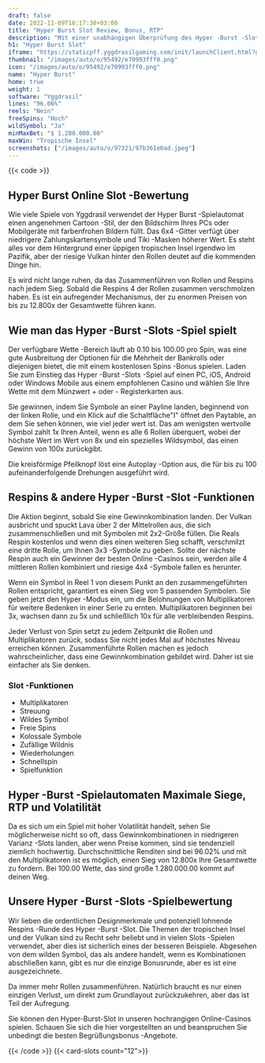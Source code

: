 ```yaml
---
draft: false
date: 2022-11-09T16:17:38+03:00
title: "Hyper Burst Slot Review, Bonus, RTP"
description: "Mit einer unabhängigen Überprüfung des Hyper -Burst -Slot von Yggdrasil können Sie kostenlos oder echtes Geld spielen und hier einen Bonus erhalten."
h1: "Hyper Burst Slot"
iframe: "https://staticpff.yggdrasilgaming.com/init/launchClient.html?gameid=7392"
thumbnail: "/images/auto/o/95492/e70993fff0.png"
icon: "/images/auto/o/95492/e70993fff0.png"
name: "Hyper Burst"
home: true
weight: 1
software: "Yggdrasil"
lines: "96.06%"
reels: "Nein"
freeSpins: "Hoch"
wildSymbol: "Ja"
minMaxBet: "$ 1.280.000.00"
maxWin: "Tropische Insel"
screenshots: ["/images/auto/o/97321/97b361e0ad.jpeg"]
---
```


{{< code >}}<h2>Hyper Burst Online Slot -Bewertung</h2><p>Wie viele Spiele von Yggdrasil verwendet der Hyper Burst -Spielautomat einen angenehmen Cartoon -Stil, der den Bildschirm Ihres PCs oder Mobilgeräte mit farbenfrohen Bildern füllt. Das 6x4 -Gitter verfügt über niedrigere Zahlungskartensymbole und Tiki -Masken höherer Wert. Es steht alles vor dem Hintergrund einer üppigen tropischen Insel irgendwo im Pazifik, aber der riesige Vulkan hinter den Rollen deutet auf die kommenden Dinge hin.</p><p>Es wird nicht lange ruhen, da das Zusammenführen von Rollen und Respins nach jedem Sieg. Sobald die Respins 4 der Rollen zusammen verschmolzen haben. Es ist ein aufregender Mechanismus, der zu enormen Preisen von bis zu 12.800x der Gesamtwette führen kann.</p><h2>Wie man das Hyper -Burst -Slots -Spiel spielt</h2><p>Der verfügbare Wette -Bereich läuft ab 0.10 bis 100.00 pro Spin, was eine gute Ausbreitung der Optionen für die Mehrheit der Bankrolls oder diejenigen bietet, die mit einem kostenlosen Spins -Bonus spielen. Laden Sie zum Einstieg das Hyper -Burst -Slots -Spiel auf einen PC, iOS, Android oder Windows Mobile aus einem empfohlenen Casino und wählen Sie Ihre Wette mit dem Münzwert + oder - Registerkarten aus.</p><p>Sie gewinnen, indem Sie Symbole an einer Payline landen, beginnend von der linken Rolle, und ein Klick auf die Schaltfläche"I" öffnet den Paytable, an dem Sie sehen können, wie viel jeder wert ist. Das am wenigsten wertvolle Symbol zahlt 1x Ihren Anteil, wenn es alle 6 Rollen überquert, wobei der höchste Wert im Wert von 8x und ein spezielles Wildsymbol, das einen Gewinn von 100x zurückgibt.</p><p>Die kreisförmige Pfeilknopf löst eine Autoplay -Option aus, die für bis zu 100 aufeinanderfolgende Drehungen ausgeführt wird.</p><h2>Respins & andere Hyper -Burst -Slot -Funktionen</h2><p>Die Aktion beginnt, sobald Sie eine Gewinnkombination landen. Der Vulkan ausbricht und spuckt Lava über 2 der Mittelrollen aus, die sich zusammenschließen und mit Symbolen mit 2x2-Größe füllen. Die Reals Respin kostenlos und wenn dies einen weiteren Sieg schafft, verschmilzt eine dritte Rolle, um Ihnen 3x3 -Symbole zu geben. Sollte der nächste Respin auch ein Gewinner der besten Online -Casinos sein, werden alle 4 mittleren Rollen kombiniert und riesige 4x4 -Symbole fallen es herunter.</p><p>Wenn ein Symbol in Reel 1 von diesem Punkt an den zusammengeführten Rollen entspricht, garantiert es einen Sieg von 5 passenden Symbolen. Sie geben jetzt den Hyper -Modus ein, um die Belohnungen von Multiplikatoren für weitere Bedenken in einer Serie zu ernten. Multiplikatoren beginnen bei 3x, wachsen dann zu 5x und schließlich 10x für alle verbleibenden Respins.</p><p>Jeder Verlust von Spin setzt zu jedem Zeitpunkt die Rollen und Multiplikatoren zurück, sodass Sie nicht jedes Mal auf höchstes Niveau erreichen können. Zusammenführte Rollen machen es jedoch wahrscheinlicher, dass eine Gewinnkombination gebildet wird. Daher ist sie einfacher als Sie denken.</p><h3>
Slot -Funktionen</h3><ul>
<li></span>
Multiplikatoren</li>
<li></span>
Streuung</li>
<li></span>
Wildes Symbol</li>
<li></span>
Freie Spins</li>
<li></span>
Kolossale Symbole</li>
<li></span>
Zufällige Wildnis</li>
<li></span>
Wiederholungen</li>
<li></span>
Schnellspin</li>
<li></span>
Spielfunktion</li></ul><h2>Hyper -Burst -Spielautomaten Maximale Siege, RTP und Volatilität</h2><p>Da es sich um ein Spiel mit hoher Volatilität handelt, sehen Sie möglicherweise nicht so oft, dass Gewinnkombinationen in niedrigeren Varianz -Slots landen, aber wenn Preise kommen, sind sie tendenziell ziemlich hochwertig. Durchschnittliche Renditen sind bei 96.02% und mit den Multiplikatoren ist es möglich, einen Sieg von 12.800x Ihre Gesamtwette zu fordern. Bei 100.00 Wette, das sind große 1.280.000.00 kommt auf deinen Weg.</p><h2>Unsere Hyper -Burst -Slots -Spielbewertung</h2><p>Wir lieben die ordentlichen Designmerkmale und potenziell lohnende Respins -Runde des Hyper -Burst -Slot. Die Themen der tropischen Insel und der Vulkan sind zu Recht sehr beliebt und in vielen Slots -Spielen verwendet, aber dies ist sicherlich eines der besseren Beispiele. Abgesehen von dem wilden Symbol, das als andere handelt, wenn es Kombinationen abschließen kann, gibt es nur die einzige Bonusrunde, aber es ist eine ausgezeichnete.</p><p>Da immer mehr Rollen zusammenführen. Natürlich braucht es nur einen einzigen Verlust, um direkt zum Grundlayout zurückzukehren, aber das ist Teil der Aufregung.</p><p>Sie können den Hyper-Burst-Slot in unseren hochrangigen Online-Casinos spielen. Schauen Sie sich die hier vorgestellten an und beanspruchen Sie unbedingt die besten Begrüßungsbonus -Angebote.</p>{{< /code >}}
{{< card-slots count="12">}}